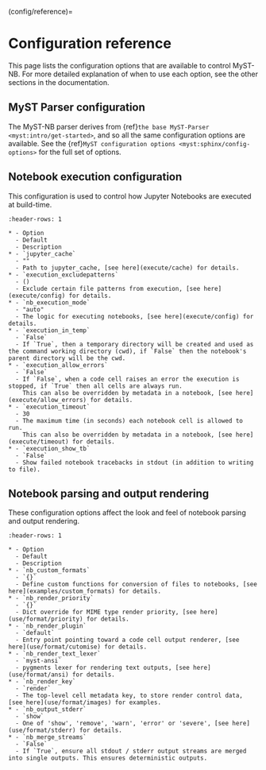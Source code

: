 
(config/reference)=
# Configuration reference

This page lists the configuration options that are available to control MyST-NB.
For more detailed explanation of when to use each option, see the other sections in the documentation.

## MyST Parser configuration

The MyST-NB parser derives from {ref}`the base MyST-Parser <myst:intro/get-started>`, and so all the same configuration options are available.
See the {ref}`MyST configuration options <myst:sphinx/config-options>` for the full set of options.

## Notebook execution configuration

This configuration is used to control how Jupyter Notebooks are executed at build-time.

`````{list-table}
:header-rows: 1

* - Option
  - Default
  - Description
* - `jupyter_cache`
  - ""
  - Path to jupyter_cache, [see here](execute/cache) for details.
* - `execution_excludepatterns`
  - ()
  - Exclude certain file patterns from execution, [see here](execute/config) for details.
* - `nb_execution_mode`
  - "auto"
  - The logic for executing notebooks, [see here](execute/config) for details.
* - `execution_in_temp`
  - `False`
  - If `True`, then a temporary directory will be created and used as the command working directory (cwd), if `False` then the notebook's parent directory will be the cwd.
* - `execution_allow_errors`
  - `False`
  - If `False`, when a code cell raises an error the execution is stopped, if `True` then all cells are always run.
    This can also be overridden by metadata in a notebook, [see here](execute/allow_errors) for details.
* - `execution_timeout`
  - 30
  - The maximum time (in seconds) each notebook cell is allowed to run.
    This can also be overridden by metadata in a notebook, [see here](execute/timeout) for details.
* - `execution_show_tb`
  - `False`
  - Show failed notebook tracebacks in stdout (in addition to writing to file).
`````

## Notebook parsing and output rendering

These configuration options affect the look and feel of notebook parsing and output rendering.

`````{list-table}
:header-rows: 1

* - Option
  - Default
  - Description
* - `nb_custom_formats`
  - `{}`
  - Define custom functions for conversion of files to notebooks, [see here](examples/custom_formats) for details.
* - `nb_render_priority`
  - `{}`
  - Dict override for MIME type render priority, [see here](use/format/priority) for details.
* - `nb_render_plugin`
  - `default`
  - Entry point pointing toward a code cell output renderer, [see here](use/format/cutomise) for details.
* - `nb_render_text_lexer`
  - `myst-ansi`
  - pygments lexer for rendering text outputs, [see here](use/format/ansi) for details.
* - `nb_render_key`
  - `render`
  - The top-level cell metadata key, to store render control data, [see here](use/format/images) for examples.
* - `nb_output_stderr`
  - `show`
  - One of 'show', 'remove', 'warn', 'error' or 'severe', [see here](use/format/stderr) for details.
* - `nb_merge_streams`
  - `False`
  - If `True`, ensure all stdout / stderr output streams are merged into single outputs. This ensures deterministic outputs.
`````
